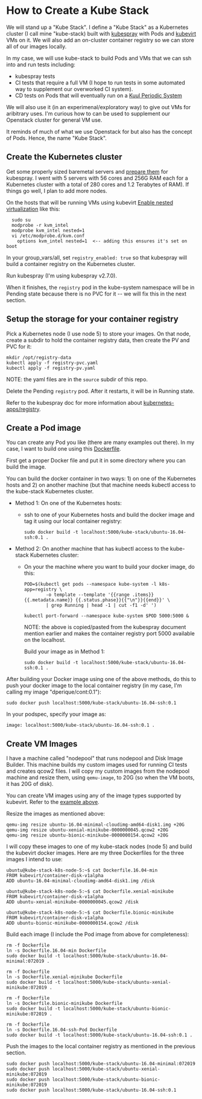 # How to Create a Kube Stack

We will stand up a "Kube Stack".  I define a "Kube Stack" as a Kubernetes cluster
(I call mine
"kube-stack) built
with [kubespray](https://github.com/kubernetes-incubator/kubespray) with Pods
and [kubevirt](https://github.com/kubevirt) VMs on it.
We will also add an on-cluster container registry so we can store all
of our images locally.

In my case, we will use kube-stack to build Pods and VMs that we can ssh into
and run tests including:

* kubespray tests
* CI tests that require a full VM (I hope to run tests in some automated
  way to supplement our overworked CI system).
* CD tests on Pods that will eventually run on a
  [Kuul Periodic System](https://github.com/dperique/Kuul_periodics)

We will also use it (in an experimenal/exploratory way) to give out VMs for
aribitrary uses.  I'm curious how to can be used to supplement our Openstack
cluster for general VM use.

It reminds of much of what we use Openstack for but also has the concept of Pods.
Hence, the name "Kube Stack".

## Create the Kubernetes cluster

Get some properly sized baremetal servers and 
[prepare them](https://github.com/dperique/kubespray_preparation) for kubespray. I
went with 5 servers with 56 cores and 256G RAM each for a Kubernetes cluster with
a total of 280 cores and 1.2 Terabytes of RAM).  If things go well, I plan to add
more nodes.

On the hosts that will be running VMs using kubevirt
[Enable nested virtualization](https://docs.fedoraproject.org/en-US/quick-docs/using-nested-virtualization-in-kvm/index.html)
like this:

```
  sudo su
  modprobe -r kvm_intel
  modprobe kvm_intel nested=1
  vi /etc/modprobe.d/kvm.conf
    options kvm_intel nested=1  <-- adding this ensures it's set on boot
```

In your group_vars/all, set `registry_enabled: true` so that kubespray
will build a container registry on the Kubernetes cluster.

Run kubespray (I'm using kubespray v2.7.0).

When it finishes, the `registry` pod in the kube-system namespace will be in
Pending state because there is no PVC for it -- we will fix this in the next
section.

## Setup the storage for your container registry

Pick a Kubernetes node (I use node 5) to store your images.  On that node, create a subdir to hold
the container registry data, then create the PV and PVC for it:

```
mkdir /opt/registry-data
kubectl apply -f registry-pvc.yaml 
kubectl apply -f registry-pv.yaml 
```

NOTE: the yaml files are in the `source` subdir of this repo.

Delete the Pending `registry` pod.  After it restarts, it will be in Running
state.

Refer to the kubespray doc for more information about
[kubernetes-apps/registry](https://github.com/kubernetes-sigs/kubespray/tree/master/roles/kubernetes-apps/registry).

## Create a Pod image

You can create any Pod you like (there are many examples out there).  In my case,
I want to build one using this [Dockerfile](https://github.com/dperique/kube-mini-cloud/blob/master/source/Dockerfile).

First get a proper Docker file and put it in some directory where you can build the image.

You can build the docker container in two ways: 1) on one of the Kubernetes hosts
and 2) on another machine (but that machine needs kubectl access to the kube-stack Kubernetes
cluster.

* Method 1: On one of the Kubernetes hosts:

  * ssh to one of your Kubernetes hosts and build the docker image and tag
    it using our local container registry:

    ```
    sudo docker build -t localhost:5000/kube-stack/ubuntu-16.04-ssh:0.1 .
    ```

* Method 2: On another machine that has kubectl access to the kube-stack Kubernetes cluster:

  * On your the machine where you want to build your docker image, do this:
    ```
    POD=$(kubectl get pods --namespace kube-system -l k8s-app=registry \
            -o template --template '{{range .items}}{{.metadata.name}} {{.status.phase}}{{"\n"}}{{end}}' \
            | grep Running | head -1 | cut -f1 -d' ')

    kubectl port-forward --namespace kube-system $POD 5000:5000 &
    ```
    NOTE: the above is copied/pasted from the kubespray document mention earlier and makes
    the container registry port 5000 available on the localhost.

    Build your image as in Method 1:

    ```
    sudo docker build -t localhost:5000/kube-stack/ubuntu-16.04-ssh:0.1 .
    ```

After building your Docker image using one of the above methods, do this to push your docker image
to the local container registry (in my case, I'm calling my image "dperique/cont:0.1"):

```
sudo docker push localhost:5000/kube-stack/ubuntu-16.04-ssh:0.1
```

In your podspec, specify your image as:

```
image: localhost:5000/kube-stack/ubuntu-16.04-ssh:0.1 .
```

## Create VM Images

I have a machine called "nodepool" that runs nodepool and Disk Image Builder.  This
machine builds my custom images used for running CI tests and creates qcow2 files.
I will copy my custom images from
the nodepool machine and resize them, using `qemu-image`, to 20G (so when the VM boots,
it has 20G of disk).

You can create VM images using any of the image types supported by kubevirt.
Refer to the [example above](https://github.com/dperique/kube-mini-cloud#create-an-custom-image-from-my-image).

Resize the images as mentioned above:

```
qemu-img resize ubuntu-16.04-minimal-cloudimg-amd64-disk1.img +20G
qemu-img resize ubuntu-xenial-minikube-0000000045.qcow2 +20G
qemu-img resize ubuntu-bionic-minikube-0000000154.qcow2 +20G
```

I will copy these images to one of my kube-stack nodes (node 5) and build the
kubevirt docker images.  Here are my three Dockerfiles for the three images I
intend to use:

```
ubuntu@kube-stack-k8s-node-5:~$ cat Dockerfile.16.04-min
FROM kubevirt/container-disk-v1alpha
ADD ubuntu-16.04-minimal-cloudimg-amd64-disk1.img /disk

ubuntu@kube-stack-k8s-node-5:~$ cat Dockerfile.xenial-minikube
FROM kubevirt/container-disk-v1alpha
ADD ubuntu-xenial-minikube-0000000045.qcow2 /disk

ubuntu@kube-stack-k8s-node-5:~$ cat Dockerfile.bionic-minikube
FROM kubevirt/container-disk-v1alpha
ADD ubuntu-bionic-minikube-0000000154.qcow2 /disk
```

Build each image (I include the Pod image from above for completeness):

```
rm -f Dockerfile
ln -s Dockerfile.16.04-min Dockerfile
sudo docker build -t localhost:5000/kube-stack/ubuntu-16.04-minimal:072019 .

rm -f Dockerfile
ln -s Dockerfile.xenial-minikube Dockerfile
sudo docker build -t localhost:5000/kube-stack/ubuntu-xenial-minikube:072019 .

rm -f Dockerfile
ln -s Dockerfile.bionic-minikube Dockerfile
sudo docker build -t localhost:5000/kube-stack/ubuntu-bionic-minikube:072019 .

rm -f Dockerfile
ln -s Dockerfile.16.04-ssh-Pod Dockerfile
sudo docker build -t localhost:5000/kube-stack/ubuntu-16.04-ssh:0.1 .
```

Push the images to the local container registry as mentioned in the previous section.

```
sudo docker push localhost:5000/kube-stack/ubuntu-16.04-minimal:072019
sudo docker push localhost:5000/kube-stack/ubuntu-xenial-minikube:072019
sudo docker push localhost:5000/kube-stack/ubuntu-bionic-minikube:072019
sudo docker push localhost:5000/kube-stack/ubuntu-16.04-ssh:0.1
```
